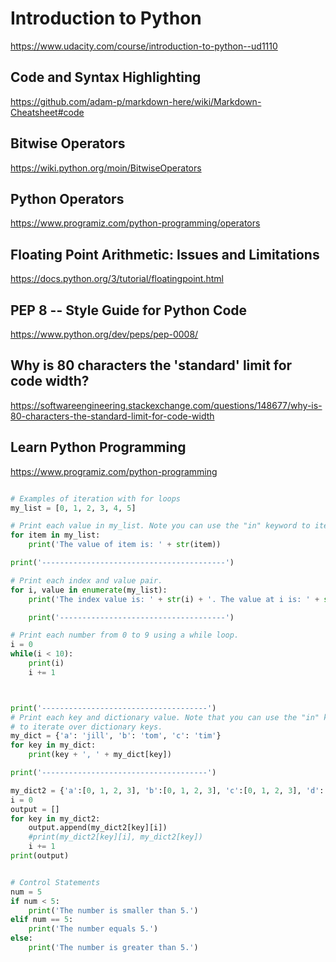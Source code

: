 # Introduction to Python
https://www.udacity.com/course/introduction-to-python--ud1110

## Code and Syntax Highlighting
https://github.com/adam-p/markdown-here/wiki/Markdown-Cheatsheet#code

## Bitwise Operators
https://wiki.python.org/moin/BitwiseOperators

## Python Operators
https://www.programiz.com/python-programming/operators

##  Floating Point Arithmetic: Issues and Limitations
https://docs.python.org/3/tutorial/floatingpoint.html

## PEP 8 -- Style Guide for Python Code
https://www.python.org/dev/peps/pep-0008/

## Why is 80 characters the 'standard' limit for code width?
https://softwareengineering.stackexchange.com/questions/148677/why-is-80-characters-the-standard-limit-for-code-width

## Learn Python Programming
https://www.programiz.com/python-programming

```python

# Examples of iteration with for loops
my_list = [0, 1, 2, 3, 4, 5]

# Print each value in my_list. Note you can use the "in" keyword to iterate over a list.
for item in my_list:
    print('The value of item is: ' + str(item))

print('-----------------------------------------')

# Print each index and value pair.
for i, value in enumerate(my_list):
    print('The index value is: ' + str(i) + '. The value at i is: ' + str(value))

    print('-------------------------------------')

# Print each number from 0 to 9 using a while loop.
i = 0
while(i < 10):
    print(i)
    i += 1



print('-------------------------------------')
# Print each key and dictionary value. Note that you can use the "in" keyword
# to iterate over dictionary keys.
my_dict = {'a': 'jill', 'b': 'tom', 'c': 'tim'}
for key in my_dict:
    print(key + ', ' + my_dict[key])

print('-------------------------------------')

my_dict2 = {'a':[0, 1, 2, 3], 'b':[0, 1, 2, 3], 'c':[0, 1, 2, 3], 'd':[0, 1, 2, 3]}
i = 0
output = []
for key in my_dict2:
    output.append(my_dict2[key][i])
    #print(my_dict2[key][i], my_dict2[key])
    i += 1
print(output)


# Control Statements
num = 5
if num < 5:
    print('The number is smaller than 5.')
elif num == 5:
    print('The number equals 5.')
else:
    print('The number is greater than 5.')


```